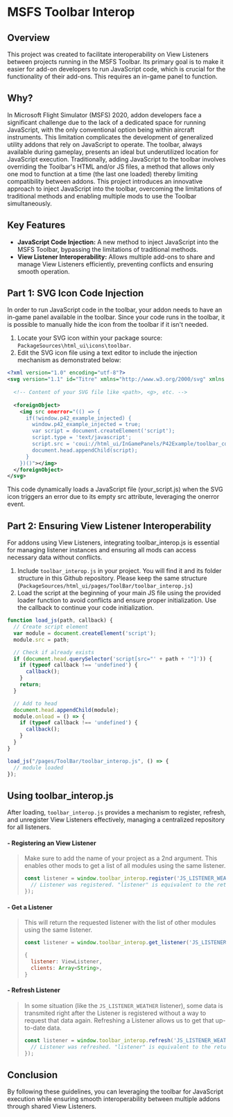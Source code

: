 # MSFS Toolbar Interop

## Overview
This project was created to facilitate interoperability on View Listeners between projects running in the MSFS Toolbar. Its primary goal is to make it easier for add-on developers to run JavaScript code, which is crucial for the functionality of their add-ons. This requires an in-game panel to function.

## Why?
In Microsoft Flight Simulator (MSFS) 2020, addon developers face a significant challenge due to the lack of a dedicated space for running JavaScript, with the only conventional option being within aircraft instruments. This limitation complicates the development of generalized utility addons that rely on JavaScript to operate. The toolbar, always available during gameplay, presents an ideal but underutilized location for JavaScript execution. Traditionally, adding JavaScript to the toolbar involves overriding the Toolbar's HTML and/or JS files, a method that allows only one mod to function at a time (the last one loaded) thereby limiting compatibility between addons. This project introduces an innovative approach to inject JavaScript into the toolbar, overcoming the limitations of traditional methods and enabling multiple mods to use the Toolbar simultaneously.

## Key Features
- **JavaScript Code Injection:** A new method to inject JavaScript into the MSFS Toolbar, bypassing the limitations of traditional methods.  
- **View Listener Interoperability:** Allows multiple add-ons to share and manage View Listeners efficiently, preventing conflicts and ensuring smooth operation.

## Part 1: SVG Icon Code Injection
In order to run JavaScript code in the toolbar, your addon needs to have an in-game panel available in the toolbar. Since your code runs in the toolbar, it is possible to manually hide the icon from the toolbar if it isn't needed.

 1. Locate your SVG icon within your package source: `PackageSources\html_ui\icons\toolbar`.
 2. Edit the SVG icon file using a text editor to include the injection mechanism as demonstrated below:
```xml
<?xml version="1.0" encoding="utf-8"?>
<svg version="1.1" id="Titre" xmlns="http://www.w3.org/2000/svg" xmlns:xlink="http://www.w3.org/1999/xlink" x="0px" y="0px" width="64px" height="64px" viewBox="0 0 64 64" style="enable-background:new 0 0 64 64;" xml:space="preserve">
  
  <!-- Content of your SVG file like <path>, <g>, etc. -->
    
  <foreignObject>
    <img src onerror="(() => {
      if(!window.p42_example_injected) {
        window.p42_example_injected = true;
        var script = document.createElement('script');
        script.type = 'text/javascript';
        script.src = 'coui://html_ui/InGamePanels/P42Example/toolbar_content/your_script.js';
        document.head.appendChild(script);
      }
    })()"></img>
  </foreignObject>
</svg>
```
This code dynamically loads a JavaScript file (your_script.js) when the SVG icon triggers an error due to its empty src attribute, leveraging the onerror event.

## Part 2: Ensuring View Listener Interoperability
For addons using View Listeners, integrating toolbar_interop.js is essential for managing listener instances and ensuring all mods can access necessary data without conflicts.

1. Include `toolbar_interop.js` in your project. You will find it and its folder structure in this Github repository. Please keep the same structure (``PackageSources/html_ui/pages/ToolBar/toolbar_interop.js``)
2. Load the script at the beginning of your main JS file using the provided loader function to avoid conflicts and ensure proper initialization. Use the callback to continue your code initialization.
```js
function load_js(path, callback) {
  // Create script element
  var module = document.createElement('script');
  module.src = path;

  // Check if already exists
  if (document.head.querySelector('script[src="' + path + '"]')) {
    if (typeof callback !== 'undefined') {
      callback();
    }
    return;
  }

  // Add to head
  document.head.appendChild(module);
  module.onload = () => {
    if (typeof callback !== 'undefined') {
      callback();
    }
  }
}
```
```js
load_js("/pages/ToolBar/toolbar_interop.js", () => {
  // module loaded
});
```

## Using toolbar_interop.js
After loading, `toolbar_interop.js` provides a mechanism to register, refresh, and unregister View Listeners effectively, managing a centralized repository for all listeners.

#### - Registering an View Listener
> Make sure to add the name of your project as a 2nd argument. This enables other mods to get a list of all modules using the same listener.
> ```js
> const listener = window.toolbar_interop.register('JS_LISTENER_WEATHER', 'SimFX', (listener) => {
>   // Listener was registered. "listener" is equivalent to the return of get_listener
> });
> ```

#### - Get a Listener
> This will return the requested listener with the list of other modules using the same listener.
> ```js
> const listener = window.toolbar_interop.get_listener('JS_LISTENER_WEATHER');
> ```
> ```js
> {
>   listener: ViewListener,
>   clients: Array<String>,
> }
> ```

#### - Refresh Listener
> In some situation (like the `JS_LISTENER_WEATHER` listener), some data is transmited right after the Listener is registered without a way to request that data again. Refreshing a Listener allows us to get that up-to-date data.
> ```js
> const listener = window.toolbar_interop.refresh('JS_LISTENER_WEATHER', (listener) => {
>   // Listener was refreshed. "listener" is equivalent to the return of get_listener 
> });
> ```

## Conclusion
By following these guidelines, you can leveraging the toolbar for JavaScript execution while ensuring smooth interoperability between multiple addons through shared View Listeners.
